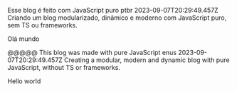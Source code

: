Esse blog é feito com JavaScript puro
ptbr
2023-09-07T20:29:49.457Z
Criando um blog modularizado, dinâmico e moderno com JavaScript puro, sem TS ou frameworks.

Olá mundo

@@@@@
This blog was made with pure JavaScript
enus
2023-09-07T20:29:49.457Z
Creating a modular, modern and dynamic blog with pure JavaScript, without TS or frameworks.

Hello world